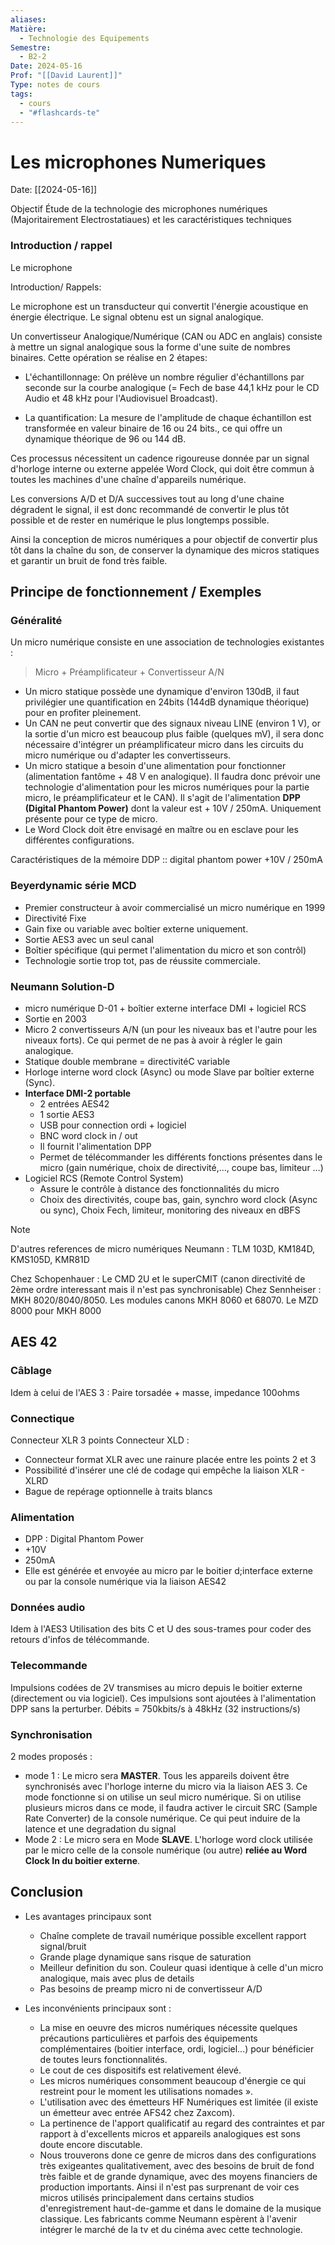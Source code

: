 ```yaml
---
aliases: 
Matière:
  - Technologie des Equipements
Semestre:
  - B2-2
Date: 2024-05-16
Prof: "[[David Laurent]]"
Type: notes de cours
tags:
  - cours
  - "#flashcards-te"
---
```

# Les microphones Numeriques
Date: [[2024-05-16]] 

Objectif 
Étude de la technologie des microphones numériques (Majoritairement Electrostatiaues) et les caractéristiques techniques 

### Introduction / rappel 

Le microphone

Introduction/ Rappels:

Le microphone est un transducteur qui convertit l'énergie acoustique en énergie électrique. Le signal obtenu est un signal analogique.

Un convertisseur Analogique/Numérique (CAN ou ADC en anglais) consiste à mettre un signal analogique sous la forme d'une suite de nombres binaires. Cette opération se réalise en 2 étapes:

- L'échantillonnage: On prélève un nombre régulier d'échantillons par seconde sur la courbe analogique (= Fech de base 44,1 kHz pour le CD Audio et 48 kHz pour l'Audiovisuel Broadcast).

- La quantification: La mesure de l'amplitude de chaque échantillon est transformée en valeur binaire de 16 ou 24 bits., ce qui offre un dynamique théorique de 96 ou 144 dB.

Ces processus nécessitent un cadence rigoureuse donnée par un signal d'horloge interne ou externe appelée Word Clock, qui doit être commun à toutes les machines d'une chaîne d'appareils numérique.

Les conversions A/D et D/A successives tout au long d'une chaine dégradent le signal, il est donc recommandé de convertir le plus tôt possible et de rester en numérique le plus longtemps possible.

Ainsi la conception de micros numériques a pour objectif de convertir plus tôt dans la chaîne du son, de conserver la dynamique des micros statiques et garantir un bruit de fond très faible.

## Principe de fonctionnement / Exemples

### Généralité 
Un micro numérique consiste en une association de technologies existantes : 

> Micro + Préamplificateur + Convertisseur A/N 

- Un micro statique possède une dynamique d'environ 130dB, il faut privilégier une quantification en 24bits (144dB dynamique théorique) pour en profiter pleinement. 
- Un CAN ne peut convertir que des signaux niveau LINE (environ 1 V), or la sortie d'un micro est beaucoup plus faible (quelques mV), il sera donc nécessaire d'intégrer un préamplificateur micro dans les circuits du micro numérique ou d'adapter les convertisseurs.
- Un micro statique a besoin d'une alimentation pour fonctionner (alimentation fantôme + 48 V en analogique). Il faudra donc prévoir une technologie d'alimentation pour les micros numériques pour la partie micro, le préamplificateur et le CAN). Il s'agit de l'alimentation **DPP (Digital Phantom Power)** dont la valeur est + 10V / 250mA. Uniquement présente pour ce type de micro. 
- Le Word Clock doit être envisagé en maître ou en esclave pour les différentes configurations.

Caractéristiques de la mémoire DDP :: digital phantom power +10V / 250mA
### Beyerdynamic série MCD

- Premier constructeur à avoir commercialisé un micro numérique en 1999
- Directivité Fixe 
- Gain fixe ou variable avec boîtier externe uniquement.
- Sortie AES3 avec un seul canal 
- Boîtier spécifique (qui permet l'alimentation du micro et son contrôl)
- Technologie sortie trop tot, pas de réussite commerciale. 

### Neumann Solution-D
- micro numérique D-01 + boîtier externe interface DMI + logiciel RCS 
- Sortie en 2003 
- Micro 
2 convertisseurs A/N (un pour les niveaux bas et l'autre pour les niveaux forts). Ce qui permet de ne pas à avoir à régler le gain analogique.
- Statique double membrane = directivitéC variable 
- Horloge interne word clock (Async) ou mode Slave par boîtier externe (Sync). 
- **Interface DMI-2 portable** 
	- 2 entrées AES42 
	- 1 sortie AES3 
	- USB pour connection ordi + logiciel 
	- BNC word clock in / out 
	- Il fournit l'alimentation DPP
	- Permet de télécommander les différents fonctions présentes dans le micro (gain numérique, choix de directivité,…, coupe bas, limiteur …)
- Logiciel RCS (Remote Control System)
	- Assure le contrôle à distance des fonctionnalités du micro 
	- Choix des directivités, coupe bas, gain, synchro word clock (Async ou sync), Choix Fech, limiteur, monitoring des niveaux en dBFS
>[!note]
>D'autres references de micro numériques Neumann : TLM 103D, KM184D, KMS105D, KMR81D

Chez Schopenhauer : Le CMD 2U et le superCMIT (canon directivité de 2ème ordre interessant mais il n'est pas synchronisable)
Chez Sennheiser : MKH 8020/8040/8050. Les modules canons MKH 8060 et 68070. Le MZD 8000 pour MKH 8000

## AES 42 
### Câblage 
Idem à celui de l'AES 3 : Paire torsadée + masse, impedance 100ohms 
### Connectique 
Connecteur XLR 3 points 
Connecteur XLD : 
- Connecteur format XLR avec une rainure placée entre les points 2 et 3
- Possibilité d'insérer une clé de codage qui empêche la liaison XLR - XLRD
- Bague de repérage optionnelle à traits blancs 
### Alimentation 
- DPP : Digital Phantom Power 
- +10V
- 250mA 
- Elle est générée et envoyée au micro par le boitier d;interface externe ou par la console numérique via la liaison AES42 
### Données audio 
Idem à l'AES3 
Utilisation des bits C et U des sous-trames pour coder des retours d'infos de télécommande. 
### Telecommande
Impulsions codées de 2V transmises au micro depuis le boitier externe (directement ou via logiciel). Ces impulsions sont ajoutées à l'alimentation DPP sans la perturber. 
Débits = 750kbits/s à 48kHz (32 instructions/s)

### Synchronisation 
2 modes proposés : 
- mode 1 : Le micro sera **MASTER**. Tous les appareils doivent être synchronisés avec l'horloge interne du micro via la liaison AES 3. Ce mode fonctionne si on utilise un seul micro numérique. Si on utilise plusieurs micros dans ce mode, il faudra activer le circuit SRC (Sample Rate Converter) de la console numérique. Ce qui peut induire de la latence et une degradation du signal 
- Mode 2 : Le micro sera en Mode **SLAVE**. L'horloge word clock utilisée par le micro celle de la console numérique (ou autre) **reliée au Word Clock In du boitier externe**.

## Conclusion
- Les avantages principaux sont 
	- Chaîne complete de travail numérique possible excellent rapport signal/bruit 
	- Grande plage dynamique sans risque de saturation
	- Meilleur definition du son. Couleur quasi identique à celle d'un micro analogique, mais avec plus de details 
	- Pas besoins de preamp micro ni de convertisseur A/D

-  Les inconvénients principaux sont :
	- La mise en oeuvre des micros numériques nécessite quelques précautions particulières et parfois des équipements complémentaires (boitier interface, ordi, logiciel...) pour bénéficier de toutes leurs fonctionnalités.
	- Le cout de ces dispositifs est relativement élevé.
	- Les micros numériques consomment beaucoup d'énergie ce qui restreint pour le moment les utilisations nomades ».
	- L'utilisation avec des émetteurs HF Numériques est limitée (il existe un émetteur avec entrée AFS42 chez Zaxcom).
	- La pertinence de l'apport qualificatif au regard des contraintes et par rapport à d'excellents micros et appareils analogiques est sons doute encore discutable. 
	- Nous trouverons done ce genre de micros dans des configurations très exigeantes qualitativement, avec des besoins de bruit de fond très faible et de grande dynamique, avec des moyens financiers de production importants. Ainsi il n'est pas surprenant de voir ces micros utilisés principalement dans certains studios d'enregistrement haut-de-gamme et dans le domaine de la musique classique. Les fabricants comme Neumann espèrent à l'avenir intégrer le marché de la tv et du cinéma avec cette technologie.